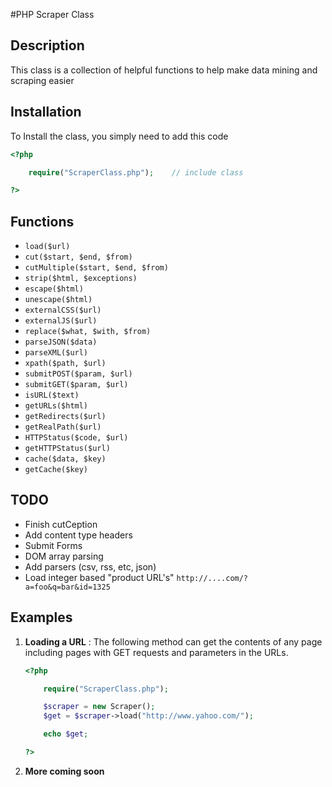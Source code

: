 #PHP Scraper Class

## Description

This class is a collection of helpful functions to help make data mining and scraping easier

## Installation

To Install the class, you simply need to add this code

```php
<?php

	require("ScraperClass.php");	// include class

?>
```

## Functions

* `load($url)`
* `cut($start, $end, $from)`
* `cutMultiple($start, $end, $from)`
* `strip($html, $exceptions)`
* `escape($html)`
* `unescape($html)`
* `externalCSS($url)`
* `externalJS($url)`
* `replace($what, $with, $from)`
* `parseJSON($data)`
* `parseXML($url)`
* `xpath($path, $url)`
* `submitPOST($param, $url)`
* `submitGET($param, $url)`
* `isURL($text)`
* `getURLs($html)`
* `getRedirects($url)`
* `getRealPath($url)`
* `HTTPStatus($code, $url)`
* `getHTTPStatus($url)`
* `cache($data, $key)`
* `getCache($key)`


## TODO

* Finish cutCeption
* Add content type headers
* Submit Forms
* DOM array parsing
* Add parsers (csv, rss, etc, json)
* Load integer based "product URL's" `http://....com/?a=foo&q=bar&id=1325`

## Examples
	
1. **Loading a URL** :
	The following method can get the contents of any page including pages with GET requests and parameters in the URLs.

	```php
	<?php
	
		require("ScraperClass.php");
	
		$scraper = new Scraper();
		$get = $scraper->load("http://www.yahoo.com/");
	
		echo $get;
	
	?>
	```

2. **More coming soon**